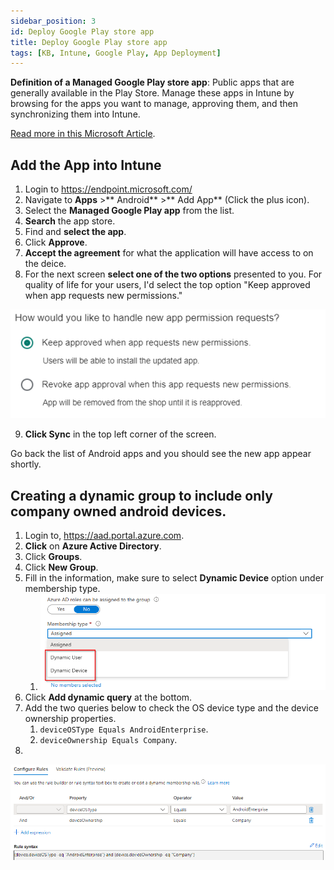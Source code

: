 ```yaml
---
sidebar_position: 3
id: Deploy Google Play store app
title: Deploy Google Play store app
tags: [KB, Intune, Google Play, App Deployment]
---
```


**Definition of a Managed Google Play store app**: Public apps that are generally available in the Play Store. Manage these apps in Intune by browsing for the apps you want to manage, approving them, and then synchronizing them into Intune.

[Read more in this Microsoft Article](https://learn.microsoft.com/en-us/mem/intune/apps/apps-add-android-for-work#managed-google-play-app-types).

## Add the App into Intune

1. Login to https://endpoint.microsoft.com/
2. Navigate to **Apps** >** Android** >** Add App** (Click the plus icon).
3. Select the **Managed Google Play app** from the list.
4. **Search** the app store.
5. Find and **select the app**.
6. Click **Approve**.
7. **Accept the agreement** for what the application will have access to on the deice.
8. For the next screen **select one of the two options** presented to you. For quality of life for your users, I'd select the top option "Keep approved when app requests new permissions."

![App Deployment Ts&Cs](../../../static/img/Google%20play%20log%20app%20deploy/Google-App-Deploy-001.png)

9. **Click Sync** in the top left corner of the screen.

Go back the list of Android apps and you should see the new app appear shortly.

## Creating a dynamic group to include only company owned android devices.

1. Login to, https://aad.portal.azure.com.
2. **Click** on **Azure Active Directory**.
3. Click **Groups**.
4. Click **New Group**.
5. Fill in the information, make sure to select **Dynamic Device** option under membership type.
   1. ![App Deployment Ts&Cs](../../../static/img/Google%20play%20log%20app%20deploy/AAD-Dynamic-group-set-001.png)
6. Click **Add dynamic query** at the bottom.
7. Add the two queries below to check the OS device type and the device ownership properties.
   1. `deviceOSType Equals AndroidEnterprise`.
   2. `deviceOwnership Equals Company`.
8. 

![App Deployment Ts&Cs](../../../static/img/Google%20play%20log%20app%20deploy/Google-App-Deploy-002.png)